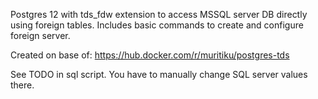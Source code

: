 Postgres 12 with tds_fdw extension to access MSSQL server DB directly using foreign tables. Includes basic commands to create and configure foreign server. 

Created on base of: https://hub.docker.com/r/muritiku/postgres-tds 

See TODO in sql script. You have to manually change SQL server values there.
